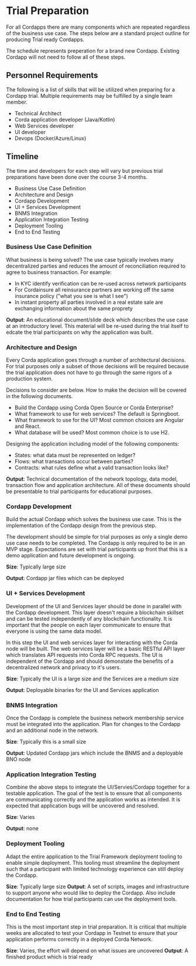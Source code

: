 # Trial Preparation
For all Cordapps there are many components which are repeated regardless of the business use case. The steps below are a standard project outline for producing Trial ready Cordapps.

The schedule represents preperation for a brand new Cordapp. Existing Cordapp will not need to follow all of these steps.

## Personnel Requirements
The following is a list of skills that will be utilized when preparing for a Cordapp trial. Multiple requirements may be fulfilled by a single team member.
- Technical Architect
- Corda application developer (Java/Kotlin)
- Web Services developer 
- UI developer 
- Devops (Docker/Azure/Linux)

## Timeline
The time and developers for each step will vary but previous trial preparations have been done over the course 3-4 months.

- Business Use Case Definition
- Architecture and Design
- Cordapp Development
- UI + Services Development
- BNMS Integration
- Application Integration Testing
- Deployment Tooling
- End to End Testing 

### Business Use Case Definition
What business is being solved? The use case typically involves many decentralized parties and reduces the amount of reconciliation required to agree to business transaction. For example:
- In KYC identify verification can be re-used across network participants
- For Cordainsure all reinsurance partners are working off the same insurance policy ("what you see is what I see")
- In instant property all parties involved in a real estate sale are exchanging information about the same proprety

**Output**: An educational document/slide deck which describes the use case at an introductory level. This material will be re-used during the trial itself to edcate the trial participants on why the application was built.

### Architecture and Design
Every Corda application goes through a number of architectural decisions. For trial purposes only a subset of those decisions will be required because the trial application does not have to go through the same rigors of a production system.

Decisions to consider are below. How to make the decision will be covered in the following documents.
- Build the Cordapp using Corda Open Source or Corda Enterprise?
- What framework to use for web services? The default is Springboot.
- What framework to use for the UI? Most common choices are Angular and React.
- What database will be used? Most common choice is to use H2.

Designing the application including model of the following components:
- States: what data must be represented on ledger?
- Flows: what transactions occur between parties?
- Contracts: what rules define what a valid transaction looks like?

**Output**: Technical documentation of the network topology, data model, transaction flow and application architecture. All of these documents should be presentable to trial participants for educational purposes.

### Cordapp Development
Build the actual Cordapp which solves the business use case. This is the implementation of the Cordapp design from the previous step.

The development should be simple for trial purposes as only a single demo use case needs to be completed. The Cordapp is only required to be in an MVP stage. Expectations are set with trial participants up front that this is a demo application and future development is ongoing.

**Size**: Typically large size

**Output**: Cordapp jar files which can be deployed

### UI + Services Development
Development of the UI and Services layer should be done in parallel with the Cordapp development. This layer doesn't require a blockchain skillset and can be tested independently of any blockchain functionality. It is important that the people on each layer communicate to ensure that everyone is using the same data model.

In this step the UI and web services layer for interacting with the Corda node will be built. The web services layer will be a basic RESTful API layer which translates API requests into Corda RPC requests. The UI is independent of the Cordapp and should demonstate the benefits of a decentralized network and privacy to it's users.

**Size**: Typically the UI is a large size and the Services are a medium size

**Output**: Deployable binaries for the UI and Services application

### BNMS Integration
Once the Cordapp is complete the business network membership service must be integrated into the application. Plan for changes to the Cordapp and an additional node in the network.

**Size**: Typically this is a small size

**Output**: Updated Cordapp jars which include the BNMS and a deployable BNO node

### Application Integration Testing
Combine the above steps to integrate the UI/Servies/Cordapp together for a testable application. The goal of the test is to ensure that all components are communicating correctly and the application works as intended. It is expected that application bugs will be uncovered and resolved.

**Size**: Varies

**Output**: none

### Deployment Tooling
Adapt the entire application to the Trial Framework deployment tooling to enable simple deployment. This tooling must streamline the deployment such that a participant with limited technology experience can still deploy the Cordapp.

**Size**: Typically large size
**Output**: A set of scripts, images and infrastructure to support anyone who would like to deploy the Cordapp. Also include documentation for how trial participants can use the deployment tools.

### End to End Testing
This is the most important step in trial preparation. It is critical that multiple weeks are allocated to test your Cordapp in Testnet to ensure that your application performs correctly in a deployed Corda Network. 

**Size**: Varies, the effort will depend on what issues are uncovered
**Output**: A finished product which is trial ready